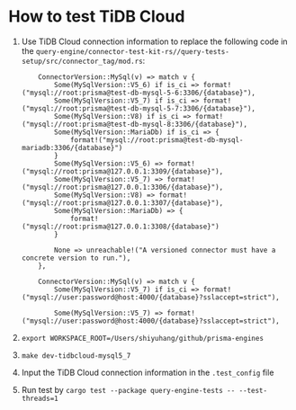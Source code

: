 # How to test TiDB Cloud

1. Use TiDB Cloud connection information to replace the following code in the `query-engine/connector-test-kit-rs//query-tests-setup/src/connector_tag/mod.rs`:

    ```
        ConnectorVersion::MySql(v) => match v {
            Some(MySqlVersion::V5_6) if is_ci => format!("mysql://root:prisma@test-db-mysql-5-6:3306/{database}"),
            Some(MySqlVersion::V5_7) if is_ci => format!("mysql://root:prisma@test-db-mysql-5-7:3306/{database}"),
            Some(MySqlVersion::V8) if is_ci => format!("mysql://root:prisma@test-db-mysql-8:3306/{database}"),
            Some(MySqlVersion::MariaDb) if is_ci => {
                format!("mysql://root:prisma@test-db-mysql-mariadb:3306/{database}")
            }
            Some(MySqlVersion::V5_6) => format!("mysql://root:prisma@127.0.0.1:3309/{database}"),
            Some(MySqlVersion::V5_7) => format!("mysql://root:prisma@127.0.0.1:3306/{database}"),
            Some(MySqlVersion::V8) => format!("mysql://root:prisma@127.0.0.1:3307/{database}"),
            Some(MySqlVersion::MariaDb) => {
                format!("mysql://root:prisma@127.0.0.1:3308/{database}")
            }

            None => unreachable!("A versioned connector must have a concrete version to run."),
        },
    ```

    ```
        ConnectorVersion::MySql(v) => match v {
            Some(MySqlVersion::V5_7) if is_ci => format!("mysql://user:password@host:4000/{database}?sslaccept=strict"),

            Some(MySqlVersion::V5_7) => format!("mysql://user:password@host:4000/{database}?sslaccept=strict"),
    ```

2. `export WORKSPACE_ROOT=/Users/shiyuhang/github/prisma-engines`
3. `make dev-tidbcloud-mysql5_7`
4. Input the TiDB Cloud connection information in the `.test_config` file
5. Run test by `cargo test --package query-engine-tests -- --test-threads=1`